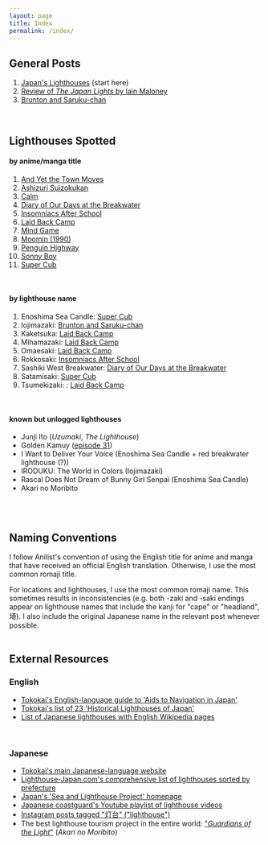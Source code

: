 ```yaml
---
layout: page
title: Index
permalink: /index/
---
```


## General Posts
1. [Japan's Lighthouses](/Japans-Lighthouses) (start here)
2. [Review of <i>The Japan Lights</i> by Iain Maloney]()
3. [Brunton and Saruku-chan]()
<br />

## Lighthouses Spotted
#### by anime/manga title
1. [And Yet the Town Moves](/soremachi/)
2. [Ashizuri Suizokukan](/ashizuri-suizokukan/)
1. [Calm]()
2. [Diary of Our Days at the Breakwater]()
3. [Insomniacs After School]()
4. [Laid Back Camp]()
5. [Mind Game]()
6. [Moomin (1990)]()
7. [Penguin Highway](/penguin-highway)
8. [Sonny Boy](/sonny-boy/)
9. [Super Cub]()
<br />

#### by lighthouse name
1. Enoshima Sea Candle: [Super Cub]()
1. Iojimazaki: [Brunton and Saruku-chan]()
1. Kaketsuka: [Laid Back Camp]()
1. Mihamazaki: [Laid Back Camp]()
1. Omaesaki: [Laid Back Camp]()
1. Rokkosaki: [Insomniacs After School]()
1. Sashiki West Breakwater: [Diary of Our Days at the Breakwater]()
1. Satamisaki: [Super Cub]()
1. Tsumekizaki: : [Laid Back Camp]()
<br />

#### known but unlogged lighthouses
- Junji Ito (*Uzumaki*, *The Lighthouse*)
- Golden Kamuy ([episode 31](https://twitter.com/kamuy_anime/status/1455014232370544643))
- I Want to Deliver Your Voice (Enoshima Sea Candle + red breakwater lighthouse (?))
- IRODUKU: The World in Colors (Iojimazaki)
- Rascal Does Not Dream of Bunny Girl Senpai (Enoshima Sea Candle)
- Akari no Moribito
<br />
<br />

## Naming Conventions
I follow Anilist's convention of using the English title for anime and manga that have received an official English translation. Otherwise, I use the most common romaji title.

For locations and lighthouses, I use the most common romaji name. This sometimes results in inconsistencies (e.g. both -zaki and -saki endings appear on lighthouse names that include the kanji for "cape" or "headland", 埼). I also include the original Japanese name in the relevant post whenever possible.
<br />
<br />

## External Resources
### English
- [Tokokai's English-language guide to 'Aids to Navigation in Japan'](https://www.tokokai.org/en/aids-to-navigation/)
- [Tokokai's list of 23 'Historical Lighthouses of Japan'](https://www.tokokai.org/en/historical-lighthouses-japan/)
- [List of Japanese lighthouses with English Wikipedia pages](https://en.wikipedia.org/wiki/Category:Lighthouses_in_Japan)
<br />

### Japanese
- [Tokokai's main Japanese-language website](https://www.tokokai.org/)
- [Lighthouse-Japan.com's comprehensive list of lighthouses sorted by prefecture](https://lighthouse-japan.com/)
- [Japan's 'Sea and Lighthouse Project' homepage](https://toudai.uminohi.jp/)
- [Japanese coastguard's Youtube playlist of lighthouse videos](https://www.youtube.com/playlist?list=PLUNf8evUOpBUZ3SFBlZtMkACnuFE5KmqV)
- [Instagram posts tagged "灯台" ("lighthouse")](https://www.instagram.com/explore/tags/%E7%81%AF%E5%8F%B0/)
- The best lighthouse tourism project in the entire world: ["*Guardians of the Light*"](https://akarinomoribito.com/) (<i>Akari no Moribito</i>)